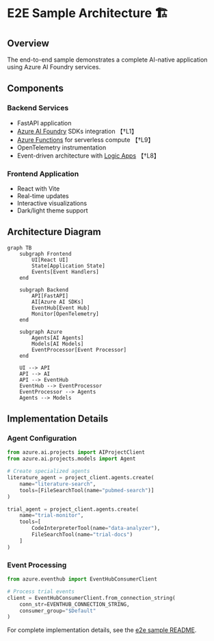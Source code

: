 # E2E Sample Architecture 🏗️

## Overview
The end-to-end sample demonstrates a complete AI-native application using Azure AI Foundry services.

## Components

### Backend Services
- FastAPI application
- [Azure AI Foundry](https://learn.microsoft.com/azure/ai-foundry) SDKs integration 【†L1】
- [Azure Functions](https://learn.microsoft.com/azure/azure-functions) for serverless compute 【†L9】
- OpenTelemetry instrumentation
- Event-driven architecture with [Logic Apps](https://learn.microsoft.com/azure/logic-apps) 【†L8】

### Frontend Application
- React with Vite
- Real-time updates
- Interactive visualizations
- Dark/light theme support

## Architecture Diagram

```mermaid
graph TB
    subgraph Frontend
        UI[React UI]
        State[Application State]
        Events[Event Handlers]
    end
    
    subgraph Backend
        API[FastAPI]
        AI[Azure AI SDKs]
        EventHub[Event Hub]
        Monitor[OpenTelemetry]
    end
    
    subgraph Azure
        Agents[AI Agents]
        Models[AI Models]
        EventProcessor[Event Processor]
    end
    
    UI --> API
    API --> AI
    API --> EventHub
    EventHub --> EventProcessor
    EventProcessor --> Agents
    Agents --> Models
```

## Implementation Details

### Agent Configuration
```python
from azure.ai.projects import AIProjectClient
from azure.ai.projects.models import Agent

# Create specialized agents
literature_agent = project_client.agents.create(
    name="literature-search",
    tools=[FileSearchTool(name="pubmed-search")]
)

trial_agent = project_client.agents.create(
    name="trial-monitor",
    tools=[
        CodeInterpreterTool(name="data-analyzer"),
        FileSearchTool(name="trial-docs")
    ]
)
```

### Event Processing
```python
from azure.eventhub import EventHubConsumerClient

# Process trial events
client = EventHubConsumerClient.from_connection_string(
    conn_str=EVENTHUB_CONNECTION_STRING,
    consumer_group="$Default"
)
```

For complete implementation details, see the [e2e sample README](../3-ai-native-e2e-sample/README.md).
